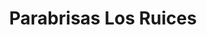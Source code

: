 ---
title: "Parabrisas Los Ruices"
url: /caracas/parabrisas-los-ruices/
shop: reparación de automóviles
---